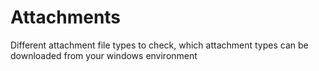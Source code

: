 # Attachments
Different attachment file types to check, which attachment types can be downloaded from your windows environment

